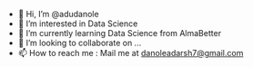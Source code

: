 - 👋 Hi, I’m @adudanole
- 👀 I’m interested in Data Science
- 🌱 I’m currently learning Data Science from AlmaBetter
- 💞️ I’m looking to collaborate on ...
- 📫 How to reach me : Mail me at danoleadarsh7@gmail.com

<!---
adudanole/adudanole is a ✨ special ✨ repository because its `README.md` (this file) appears on your GitHub profile.
You can click the Preview link to take a look at your changes.
--->
